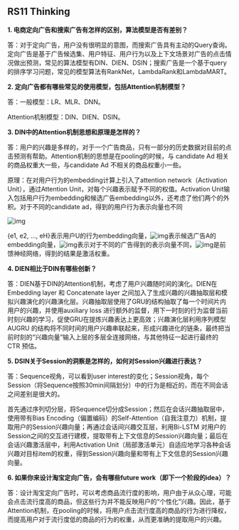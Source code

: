 ## RS11 Thinking
**1.  电商定向广告和搜索广告有怎样的区别，算法模型是否有差别？**

答：对于定向广告，用户没有很明显的意图，而搜索广告具有主动的Query查询。定向广告是基于广告候选集、用户特征、用户行为以及上下文场景对广告的点击情况做出预测，常见的算法模型有DIN、DIEN、DSIN；搜索广告是一个基于query的排序学习问题，常见的模型算法有RankNet，LambdaRank和LambdaMART。

**2.  定向广告都有哪些常见的使用模型，包括Attention机制模型？**

答：一般模型：LR、MLR、DNN。

Attention机制模型：DIN、DIEN、DSIN。

**3.  DIN中的Attention机制思想和原理是怎样的？**

答：用户的兴趣是多样的，对于一个广告商品，只有一部分的历史数据对目前的点击预测有帮助。Attention机制的思想是在pooling的时候，与 candidate Ad 相关的商品权重大一些，与candidate Ad 不相关的商品权重小一些。

原理：在对用户行为的embedding计算上引入了attention network（Activation Unit），通过Attention Unit，对每个兴趣表示赋予不同的权值。Activation Unit输入包括用户行为embedding和候选广告embedding以外，还考虑了他们两个的外积。对于不同的candidate ad，得到的用户行为表示向量也不同

![img](file://localhost/private/var/folders/13/8srvfrhj3wqbd5zcd_vr7l7m0000gn/T/TemporaryItems/msoclip/0/clip_image002.png)

{e1, e2, ..., eH}表示用户U的行为embedding向量，![img](file://localhost/private/var/folders/13/8srvfrhj3wqbd5zcd_vr7l7m0000gn/T/TemporaryItems/msoclip/0/clip_image004.png)表示候选广告A的embedding向量，![img](file://localhost/private/var/folders/13/8srvfrhj3wqbd5zcd_vr7l7m0000gn/T/TemporaryItems/msoclip/0/clip_image006.png)表示对于不同的广告得到的表示向量不同，![img](file://localhost/private/var/folders/13/8srvfrhj3wqbd5zcd_vr7l7m0000gn/T/TemporaryItems/msoclip/0/clip_image008.png)是前馈神经网络，得到的结果是激活权重。

**4.  DIEN相比于DIN有哪些创新？**

答：DIEN基于DIN的Attention机制，考虑了用户兴趣随时间的演化。DIEN在 Embedding layer 和 Concatenate layer 之间加入了生成兴趣的兴趣抽取层和模拟兴趣演化的兴趣演化层。兴趣抽取层使用了GRU的结构抽取了每一个时间片内用户的兴趣，并使用auxiliary loss 进行额外的监督，用下一时刻的行为监督当前时刻兴趣的学习，促使GRU在提炼兴趣表达上更高效；兴趣演化层利用序列模型 AUGRU 的结构将不同时间的用户兴趣串联起来，形成兴趣进化的链条，最终把当前时刻的“兴趣向量”输入上层的多层全连接网络，与其他特征一起进行最终的 CTR 预估。

**5.  DSIN关于Session的洞察是怎样的，如何对Session兴趣进行表达？**

答：Sequence视角，可以看到user interest的变化；Session视角，每个Session（将Sequence按照30min间隔划分）中的行为是相近的，而在不同会话之间差别是很大的。

首先通过序列切分层，将Sequence切分成Session；然后在会话兴趣抽取层中，使用带有Bias Encoding（偏置编码）的Self-Attention（自我注意力）机制，提取用户的Session兴趣向量；再通过会话间兴趣交互层，利用Bi-LSTM 对用户的Session之间的交互进行建模，提取带有上下文信息的Session兴趣向量；最后在会话兴趣激活层中，利用Activation Unit（局部激活单元）自适应地学习各种会话兴趣对目标item的权重，得到Session兴趣向量和带有上下文信息的Session兴趣向量。

**6.  如果你来设计淘宝定向广告，会有哪些future work（即下一个阶段的idea）？**

答：设计淘宝定向广告时，可以考虑商品流行度的影响，用户由于从众心理，可能会点击流行度高的商品，但这些行为并不能反映用户的“个性化”兴趣。因此，基于Attention机制，在pooling的时候，将用户点击流行度高的商品的行为进行降权，而提高用户对于流行度低的商品的行为的权重，从而更准确的提取用户的兴趣。